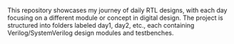 This repository showcases my journey of daily RTL designs, with each day focusing on a different module or concept in digital design. The project is structured into folders labeled day1, day2, etc., each containing Verilog/SystemVerilog design modules and testbenches.

